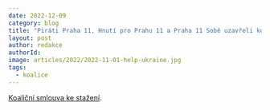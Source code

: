 ```yaml
---
date: 2022-12-09
category: blog
title: "Piráti Praha 11, Hnutí pro Prahu 11 a Praha 11 Sobě uzavřeli koaliční smlouvu"
layout: post
author: redakce
authorId: 
image: articles/2022/2022-11-01-help-ukraine.jpg
tags: 
  - koalice
---
```


[Koaliční smlouva ke stažení](https://a.pirati.cz/praha11/pdf/Koalic%CC%8Cni%CC%81%20smlouva%20HPP+P11S+Pir.pdf).

